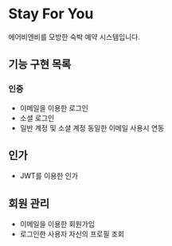 # Stay For You

에어비엔비를 모방한 숙박 예약 시스템입니다.

## 기능 구현 목록

### 인증

* 이메일을 이용한 로그인
* 소셜 로그인
* 일반 계정 및 소셜 계정 동일한 이메일 사용시 연동

## 인가

* JWT를 이용한 인가

## 회원 관리

* 이메일을 이용한 회원가입
* 로그인한 사용자 자신의 프로필 조회
